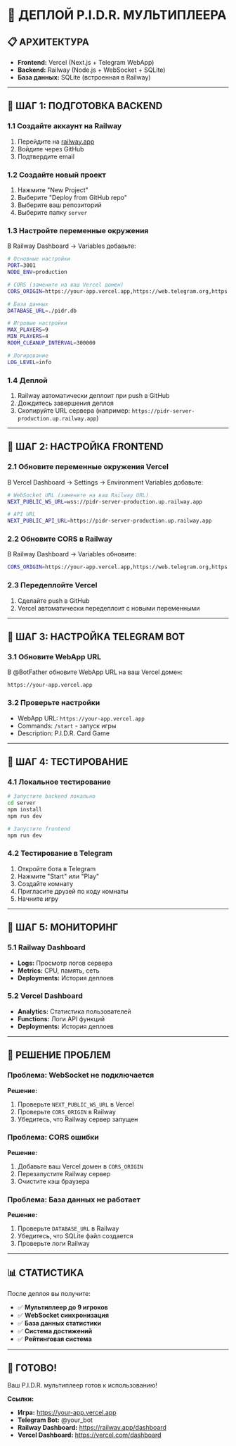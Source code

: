 # 🚀 ДЕПЛОЙ P.I.D.R. МУЛЬТИПЛЕЕРА

## 📋 АРХИТЕКТУРА

- **Frontend:** Vercel (Next.js + Telegram WebApp)
- **Backend:** Railway (Node.js + WebSocket + SQLite)
- **База данных:** SQLite (встроенная в Railway)

---

## 🎯 ШАГ 1: ПОДГОТОВКА BACKEND

### 1.1 Создайте аккаунт на Railway
1. Перейдите на [railway.app](https://railway.app)
2. Войдите через GitHub
3. Подтвердите email

### 1.2 Создайте новый проект
1. Нажмите "New Project"
2. Выберите "Deploy from GitHub repo"
3. Выберите ваш репозиторий
4. Выберите папку `server`

### 1.3 Настройте переменные окружения
В Railway Dashboard → Variables добавьте:

```bash
# Основные настройки
PORT=3001
NODE_ENV=production

# CORS (замените на ваш Vercel домен)
CORS_ORIGIN=https://your-app.vercel.app,https://web.telegram.org,https://t.me

# База данных
DATABASE_URL=./pidr.db

# Игровые настройки
MAX_PLAYERS=9
MIN_PLAYERS=4
ROOM_CLEANUP_INTERVAL=300000

# Логирование
LOG_LEVEL=info
```

### 1.4 Деплой
1. Railway автоматически деплоит при push в GitHub
2. Дождитесь завершения деплоя
3. Скопируйте URL сервера (например: `https://pidr-server-production.up.railway.app`)

---

## 🎯 ШАГ 2: НАСТРОЙКА FRONTEND

### 2.1 Обновите переменные окружения Vercel
В Vercel Dashboard → Settings → Environment Variables добавьте:

```bash
# WebSocket URL (замените на ваш Railway URL)
NEXT_PUBLIC_WS_URL=wss://pidr-server-production.up.railway.app

# API URL
NEXT_PUBLIC_API_URL=https://pidr-server-production.up.railway.app
```

### 2.2 Обновите CORS в Railway
В Railway Dashboard → Variables обновите:

```bash
CORS_ORIGIN=https://your-app.vercel.app,https://web.telegram.org,https://t.me
```

### 2.3 Передеплойте Vercel
1. Сделайте push в GitHub
2. Vercel автоматически передеплоит с новыми переменными

---

## 🎯 ШАГ 3: НАСТРОЙКА TELEGRAM BOT

### 3.1 Обновите WebApp URL
В @BotFather обновите WebApp URL на ваш Vercel домен:

```
https://your-app.vercel.app
```

### 3.2 Проверьте настройки
- WebApp URL: `https://your-app.vercel.app`
- Commands: `/start` - запуск игры
- Description: P.I.D.R. Card Game

---

## 🎯 ШАГ 4: ТЕСТИРОВАНИЕ

### 4.1 Локальное тестирование
```bash
# Запустите backend локально
cd server
npm install
npm run dev

# Запустите frontend
npm run dev
```

### 4.2 Тестирование в Telegram
1. Откройте бота в Telegram
2. Нажмите "Start" или "Play"
3. Создайте комнату
4. Пригласите друзей по коду комнаты
5. Начните игру

---

## 🎯 ШАГ 5: МОНИТОРИНГ

### 5.1 Railway Dashboard
- **Logs:** Просмотр логов сервера
- **Metrics:** CPU, память, сеть
- **Deployments:** История деплоев

### 5.2 Vercel Dashboard
- **Analytics:** Статистика пользователей
- **Functions:** Логи API функций
- **Deployments:** История деплоев

---

## 🔧 РЕШЕНИЕ ПРОБЛЕМ

### Проблема: WebSocket не подключается
**Решение:**
1. Проверьте `NEXT_PUBLIC_WS_URL` в Vercel
2. Проверьте `CORS_ORIGIN` в Railway
3. Убедитесь, что Railway сервер запущен

### Проблема: CORS ошибки
**Решение:**
1. Добавьте ваш Vercel домен в `CORS_ORIGIN`
2. Перезапустите Railway сервер
3. Очистите кэш браузера

### Проблема: База данных не работает
**Решение:**
1. Проверьте `DATABASE_URL` в Railway
2. Убедитесь, что SQLite файл создается
3. Проверьте логи Railway

---

## 📊 СТАТИСТИКА

После деплоя вы получите:
- ✅ **Мультиплеер до 9 игроков**
- ✅ **WebSocket синхронизация**
- ✅ **База данных статистики**
- ✅ **Система достижений**
- ✅ **Рейтинговая система**

---

## 🎉 ГОТОВО!

Ваш P.I.D.R. мультиплеер готов к использованию!

**Ссылки:**
- **Игра:** https://your-app.vercel.app
- **Telegram Bot:** @your_bot
- **Railway Dashboard:** https://railway.app/dashboard
- **Vercel Dashboard:** https://vercel.com/dashboard
